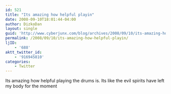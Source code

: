 ```yaml
---
id: 521
title: "Its amazing how helpful playin"
date: 2008-09-10T18:01:44-04:00
author: DizkoDan
layout: single
guid: 'http://www.cyberjunx.com/blog/archives/2008/09/10/its-amazing-how-helpful-playin/'
permalink: /2008/09/10/its-amazing-how-helpful-playin/
ljID:
    - '688'
aktt_twitter_id:
    - '916945810'
categories:
    - Twitter
---
```


Its amazing how helpful playing the drums is. Its like the evil spirits have left my body for the moment